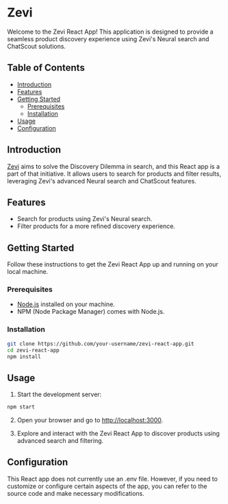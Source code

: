 # Zevi

Welcome to the Zevi React App! This application is designed to provide a seamless product discovery experience using Zevi's Neural search and ChatScout solutions.

## Table of Contents
- [Introduction](#introduction)
- [Features](#features)
- [Getting Started](#getting-started)
  - [Prerequisites](#prerequisites)
  - [Installation](#installation)
- [Usage](#usage)
- [Configuration](#configuration)

## Introduction

[Zevi](https://www.zevi.com) aims to solve the Discovery Dilemma in search, and this React app is a part of that initiative. It allows users to search for products and filter results, leveraging Zevi's advanced Neural search and ChatScout features.

## Features

- Search for products using Zevi's Neural search.
- Filter products for a more refined discovery experience.

## Getting Started

Follow these instructions to get the Zevi React App up and running on your local machine.

### Prerequisites

- [Node.js](https://nodejs.org/) installed on your machine.
- NPM (Node Package Manager) comes with Node.js.

### Installation

```bash
git clone https://github.com/your-username/zevi-react-app.git
cd zevi-react-app
npm install
```

## Usage
1. Start the development server:
```bash
npm start
```
2. Open your browser and go to [http://localhost:3000](http://localhost:3000).

3. Explore and interact with the Zevi React App to discover products using advanced search and filtering.

## Configuration
This React app does not currently use an .env file. However, if you need to customize or configure certain aspects of the app, you can refer to the source code and make necessary modifications.
